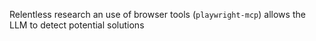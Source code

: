 Relentless research an use of browser tools (`playwright-mcp`) allows the LLM to detect potential solutions